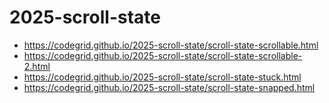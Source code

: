 # 2025-scroll-state

- https://codegrid.github.io/2025-scroll-state/scroll-state-scrollable.html
- https://codegrid.github.io/2025-scroll-state/scroll-state-scrollable-2.html
- https://codegrid.github.io/2025-scroll-state/scroll-state-stuck.html
- https://codegrid.github.io/2025-scroll-state/scroll-state-snapped.html

